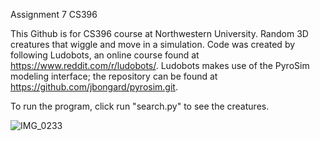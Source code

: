 Assignment 7 CS396

This Github is for CS396 course at Northwestern University. Random 3D creatures that wiggle and move in a simulation. Code was created by following Ludobots, an online course found at https://www.reddit.com/r/ludobots/. Ludobots makes use of the PyroSim modeling interface; the repository can be found at https://github.com/jbongard/pyrosim.git.

To run the program, click run "search.py" to see the creatures.

![IMG_0233](https://user-images.githubusercontent.com/91999196/220247689-d545a480-8003-4502-b95c-715d08c692d3.jpg)
